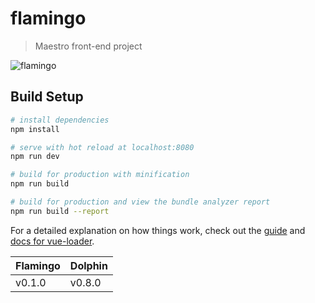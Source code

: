 # flamingo

> Maestro front-end project

![flamingo](https://cdn3.volusion.com/qoekr.tvbun/v/vspfiles/photos/pinkflamingo-3.jpg?1341778862)

## Build Setup

```bash
# install dependencies
npm install

# serve with hot reload at localhost:8080
npm run dev

# build for production with minification
npm run build

# build for production and view the bundle analyzer report
npm run build --report
```

For a detailed explanation on how things work, check out the [guide](http://vuejs-templates.github.io/webpack/) and [docs for vue-loader](http://vuejs.github.io/vue-loader).

| Flamingo | Dolphin |
| -------- | ------- |
| v0.1.0   | v0.8.0  |
